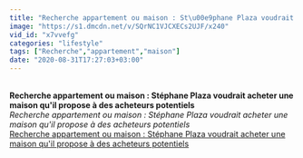 ```yaml
---
title: "Recherche appartement ou maison : St\u00e9phane Plaza voudrait acheter une maison qu'il propose \u00e0 des acheteurs potentiels"
image: "https://s1.dmcdn.net/v/SQrNC1VJCXECs2UJF/x240"
vid_id: "x7vvefg"
categories: "lifestyle"
tags: ["Recherche","appartement","maison"]
date: "2020-08-31T17:27:03+03:00"
---
```

<br><b>Recherche appartement ou maison : Stéphane Plaza voudrait acheter une maison qu'il propose à des acheteurs potentiels</b><br> <i>Recherche appartement ou maison : Stéphane Plaza voudrait acheter une maison qu'il propose à des acheteurs potentiels</i><br> <u>Recherche appartement ou maison : Stéphane Plaza voudrait acheter une maison qu'il propose à des acheteurs potentiels</u>
